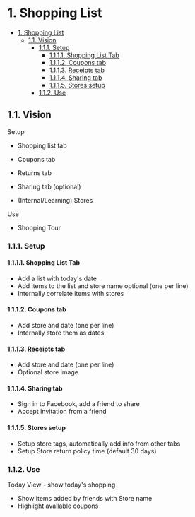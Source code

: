 # 1. Shopping List

<!-- TOC -->

- [1. Shopping List](#1-shopping-list)
    - [1.1. Vision](#11-vision)
        - [1.1.1. Setup](#111-setup)
            - [1.1.1.1. Shopping List Tab](#1111-shopping-list-tab)
            - [1.1.1.2. Coupons tab](#1112-coupons-tab)
            - [1.1.1.3. Receipts tab](#1113-receipts-tab)
            - [1.1.1.4. Sharing tab](#1114-sharing-tab)
            - [1.1.1.5. Stores setup](#1115-stores-setup)
        - [1.1.2. Use](#112-use)

<!-- /TOC -->

## 1.1. Vision

Setup

- Shopping list tab 
- Coupons tab 
- Returns tab 


- Sharing tab (optional)
- (Internal/Learning) Stores

Use

- Shopping Tour

### 1.1.1. Setup 
#### 1.1.1.1. Shopping List Tab

- Add a list with today's date 
- Add items to the list and store name optional (one per line)
- Internally correlate items with stores

#### 1.1.1.2. Coupons tab

- Add store and date (one per line)
- Internally store them as dates

#### 1.1.1.3. Receipts tab

- Add store and date (one per line)
- Optional store image

#### 1.1.1.4. Sharing tab

- Sign in to Facebook, add a friend to share
- Accept invitation from a friend

#### 1.1.1.5. Stores setup

- Setup store tags, automatically add info from other tabs
- Setup Store return policy time (default 30 days)

### 1.1.2. Use

Today View - show today's shopping

- Show items added by friends with Store name
- Highlight available coupons



